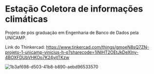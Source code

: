 # Estação Coletora de informações climáticas

Projeto de pós graduação em Engenharia de Banco de Dados pela UNICAMP.

Link do Thinkercad:
https://www.tinkercad.com/things/gmoeN8sQ7ZN-projeto-1-unicamp-vinicius-h-o?sharecode=1iNlHT2OEtJkDeXIny-4BOXFDUbVHKOo7K24yjtTKzw


![1b3af698-d503-41b8-b890-aebd96533570](https://github.com/Vini28498/-climate_information_collection_station/assets/63620777/1280a1fe-aa0a-4ebc-849c-7126a0097b6e)
